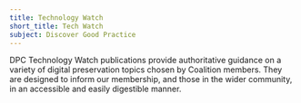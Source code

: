 ```yaml
---
title: Technology Watch
short_title: Tech Watch
subject: Discover Good Practice
---
```

DPC Technology Watch publications provide authoritative guidance on a variety of digital preservation topics chosen by Coalition members. They are designed to inform our membership, and those in the wider community, in an accessible and easily digestible manner. 